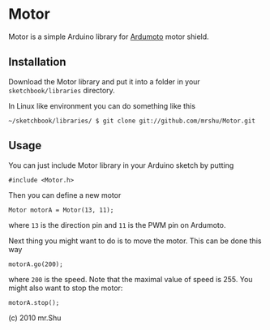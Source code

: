 
Motor
=====

Motor is a simple Arduino library for [Ardumoto][] motor shield.

Installation
------------

Download the Motor library and put it into a folder in your
`sketchbook/libraries` directory.

In Linux like environment you can do something like this


	~/sketchbook/libraries/ $ git clone git://github.com/mrshu/Motor.git


Usage
-----

You can just include Motor library in your Arduino sketch by putting 


	#include <Motor.h>

Then you can define a new motor 
	
	Motor motorA = Motor(13, 11);

where `13` is  the direction pin and `11` is the PWM pin on Ardumoto.

Next thing you might want to do is to move the motor. This can be done this way

	motorA.go(200);

where `200` is the speed. Note that the maximal value of speed is 255. You might
also want to stop the motor:

	motorA.stop();


(c) 2010 mr.Shu

[Ardumoto]: http://www.sparkfun.com/products/9571

